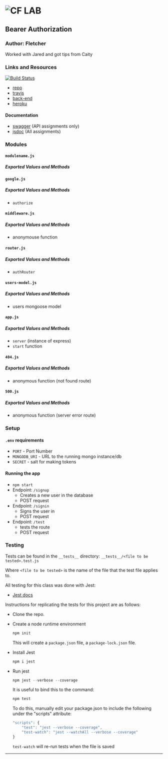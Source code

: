 ![CF](http://i.imgur.com/7v5ASc8.png) LAB
=================================================

## Bearer Authorization

### Author: Fletcher
Worked with Jared and got tips from Caity

### Links and Resources
[![Build Status](https://travis-ci.com/asdFletcher/18-authorization.svg?branch=master)](https://travis-ci.com/asdFletcher/18-authorization)

* [repo](https://github.com/asdFletcher/18-authorization)
* [travis](https://travis-ci.com/asdFletcher/18-authorization)
* [back-end](https://github.com/asdFletcher/18-authorization)
* [heroku](https://fl-18-auth.herokuapp.com/)

#### Documentation
* [swagger](http://xyz.com) (API assignments only)
* [jsdoc](http://xyz.com) (All assignments)

### Modules
#### `modulename.js`
##### Exported Values and Methods

#### `google.js`
##### Exported Values and Methods
- `authorize`

#### `middleware.js`
##### Exported Values and Methods
- anonymouse function

#### `router.js`
##### Exported Values and Methods
- `authRouter`

#### `users-model.js`
##### Exported Values and Methods
- users mongoose model

#### `app.js`
##### Exported Values and Methods
- `server` (instance of express)
- `start` function

#### `404.js`
##### Exported Values and Methods
- anonymous function (not found route)

#### `500.js`
##### Exported Values and Methods
- anonymous function (server error route)


### Setup
#### `.env` requirements
* `PORT` - Port Number
* `MONGODB_URI` - URL to the running mongo instance/db
* `SECRET` - salt for making tokens

#### Running the app
* `npm start`
* Endpoint: `/signup`
  * Creates a new user in the database
  * POST request
* Endpoint: `/signin`
  * Signs the user in
  * POST request
* Endpoint: `/test`
  * tests the route
  * POST request

  
### Testing
Tests can be found in the `__tests__` directory:
`__tests__/<file to be tested>.test.js`

Where `<file to be tested>` is the name of the file that the test file applies to.

All testing for this class was done with Jest: 
* [Jest docs](https://jestjs.io/docs/en/getting-started)

Instructions for replicating the tests for this project are as follows:

* Clone the repo.
* Create a node runtime environment

    ```JavaScript
    npm init
    ```
    This will create a `package.json` file, a `package-lock.json` file.

* Install Jest

    ```JavaScript
    npm i jest
    ```

* Run jest

    ```JavaScript
    npm jest --verbose --coverage
    ```
    It is useful to bind this to the command:
    ```JavaScript
    npm test
    ```
    To do this, manually edit your package.json to include the following under the "scripts" attribute:
    ```Javascript
    "scripts": {
        "test": "jest --verbose --coverage",
        "test-watch": "jest --watchAll --verbose --coverage"
    }
    ```
    `test-watch` will re-run tests when the file is saved

---

